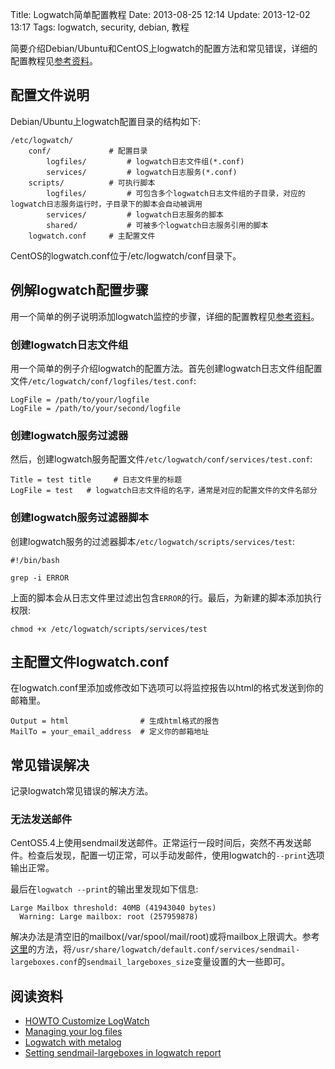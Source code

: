 Title: Logwatch简单配置教程
Date: 2013-08-25 12:14
Update: 2013-12-02 13:17
Tags: logwatch, security, debian, 教程

简要介绍Debian/Ubuntu和CentOS上logwatch的配置方法和常见错误，详细的配置教程见[参考资料](#35808e79fa5f367a06c83a78b857519c)。
## 配置文件说明

Debian/Ubuntu上logwatch配置目录的结构如下:
	
	/etc/logwatch/
	    conf/             # 配置目录
	        logfiles/         # logwatch日志文件组(*.conf)
	        services/         # logwatch日志服务(*.conf)
	    scripts/          # 可执行脚本
	        logfiles/         # 可包含多个logwatch日志文件组的子目录，对应的logwatch日志服务运行时，子目录下的脚本会自动被调用
	        services/         # logwatch日志服务的脚本
	        shared/           # 可被多个logwatch日志服务引用的脚本
	    logwatch.conf     # 主配置文件

CentOS的logwatch.conf位于/etc/logwatch/conf目录下。

## 例解logwatch配置步骤

用一个简单的例子说明添加logwatch监控的步骤，详细的配置教程见[参考资料](#35808e79fa5f367a06c83a78b857519c)。

### 创建logwatch日志文件组

用一个简单的例子介绍logwatch的配置方法。首先创建logwatch日志文件组配置文件`/etc/logwatch/conf/logfiles/test.conf`:

    LogFile = /path/to/your/logfile
    LogFile = /path/to/your/second/logfile

### 创建logwatch服务过滤器

然后，创建logwatch服务配置文件`/etc/logwatch/conf/services/test.conf`:

    Title = test title     # 日志文件里的标题
    LogFile = test   # logwatch日志文件组的名字，通常是对应的配置文件的文件名部分

### 创建logwatch服务过滤器脚本

创建logwatch服务的过滤器脚本`/etc/logwatch/scripts/services/test`:

    #!/bin/bash

    grep -i ERROR

上面的脚本会从日志文件里过滤出包含`ERROR`的行。最后，为新建的脚本添加执行权限:

    chmod +x /etc/logwatch/scripts/services/test

## 主配置文件logwatch.conf

在logwatch.conf里添加或修改如下选项可以将监控报告以html的格式发送到你的邮箱里。

    Output = html                # 生成html格式的报告
    MailTo = your_email_address  # 定义你的邮箱地址

## 常见错误解决

记录logwatch常见错误的解决方法。

### 无法发送邮件

CentOS5.4上使用sendmail发送邮件。正常运行一段时间后，突然不再发送邮件。检查后发现，配置一切正常，可以手动发邮件，使用logwatch的`--print`选项输出正常。

最后在`logwatch --print`的输出里发现如下信息:
	
	Large Mailbox threshold: 40MB (41943040 bytes)
	  Warning: Large mailbox: root (257959878)

解决办法是清空旧的mailbox(/var/spool/mail/root)或将mailbox上限调大。参考[这里](http://haprakjingga.wordpress.com/2008/07/11/setting-sendmail-largeboxes-in-logwatch-report/)的方法，将`/usr/share/logwatch/default.conf/services/sendmail-largeboxes.conf`的`sendmail_largeboxes_size`变量设置的大一些即可。
## 阅读资料

*  [HOWTO Customize LogWatch](http://web.archive.org/web/20080822051428/http://www.logwatch.org/tabs/docs/HOWTO-Customize-LogWatch.html)
*  [Managing your log files](http://tuxradar.com/content/managing-your-log-files)
*  [Logwatch with metalog](http://en.gentoo-wiki.com/wiki/Logwatch_with_Metalog)
*  [Setting sendmail-largeboxes in logwatch report](http://haprakjingga.wordpress.com/2008/07/11/setting-sendmail-largeboxes-in-logwatch-report/)

